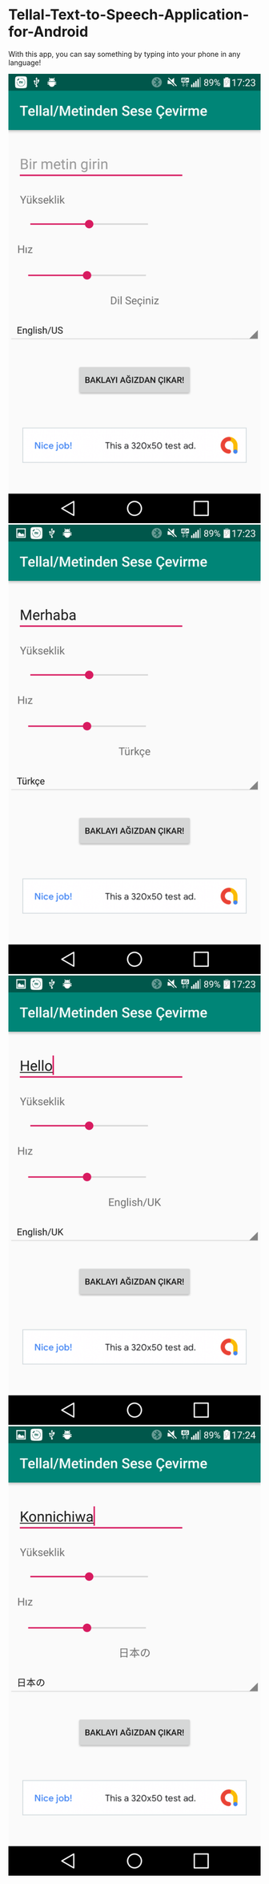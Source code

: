 # Tellal-Text-to-Speech-Application-for-Android
With this app, you can say something by typing into your phone in any language!

![alt text](https://github.com/ahmetakif/Tellal-Text-to-Speech-Application-for-Android/blob/master/IMG/6.png?raw=true)
![alt text](https://github.com/ahmetakif/Tellal-Text-to-Speech-Application-for-Android/blob/master/IMG/7.png?raw=true)
![alt text](https://github.com/ahmetakif/Tellal-Text-to-Speech-Application-for-Android/blob/master/IMG/8.png?raw=true)
![alt text](https://github.com/ahmetakif/Tellal-Text-to-Speech-Application-for-Android/blob/master/IMG/9.png?raw=true)

